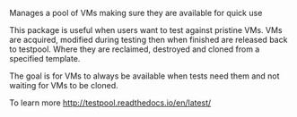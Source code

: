 Manages a pool of VMs making sure they are available for quick use

This package is useful when users want to test against pristine VMs. VMs
are acquired, modified during testing then when finished are released back
to testpool. Where they are reclaimed, destroyed and cloned from a specified
template.

The goal is for VMs to always be available when tests need them and not 
waiting for VMs to be cloned.

To learn more http://testpool.readthedocs.io/en/latest/
